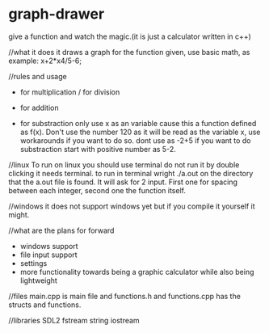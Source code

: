 # graph-drawer
give a function and watch the magic.(it is just a calculator written in c++)

//what it does
it draws a graph for the function given, use basic math, as example: x+2*x4/5-6;

//rules and usage
* for multiplication
/ for division
+ for addition
- for substraction
only use x as an variable cause this a function defined as f(x).
Don't use the number 120 as it will be read as the variable x, use workarounds if you want to do so.
dont use as -2+5 if you want to do substraction start with positive number as 5-2.

//linux
To run on linux you should use terminal do not run it by double clicking it needs terminal.
to run in terminal wright ./a.out on the directory that the a.out file is found.
It will ask for 2 input. First one for spacing between each integer, second one the function itself.

//windows
it does not support windows yet but if you compile it yourself it might.

//what are the plans for forward
* windows support
* file input support
* settings
* more functionality towards being a graphic calculator while also being lightweight
 
//files
main.cpp is main file and functions.h and functions.cpp has the structs and functions.

//libraries
SDL2
fstream
string
iostream
